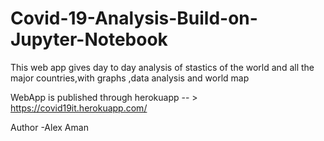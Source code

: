 # Covid-19-Analysis-Build-on-Jupyter-Notebook
This web app gives day to day analysis of stastics of the world and all the major countries,with graphs ,data analysis  and world map

WebApp is published through herokuapp -- > https://covid19it.herokuapp.com/

Author -Alex Aman
